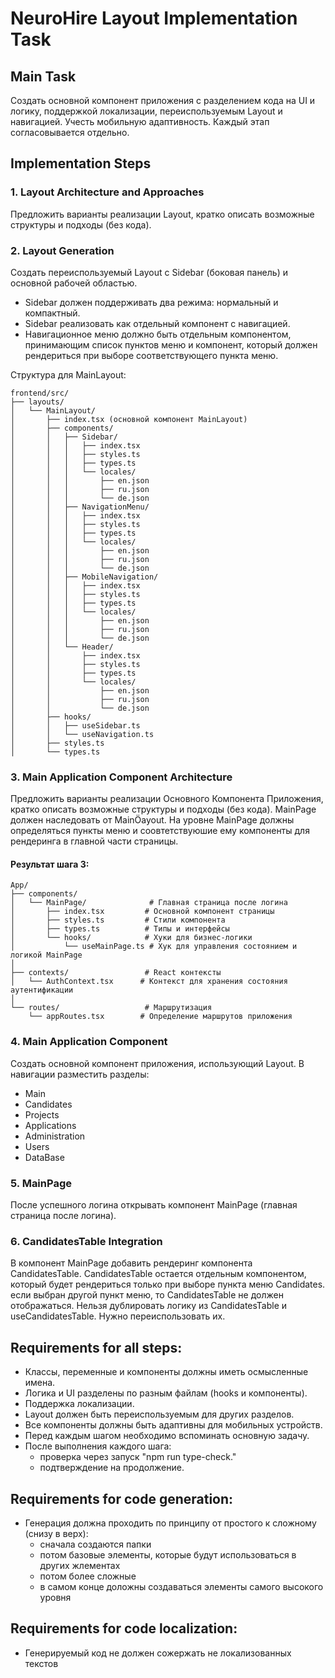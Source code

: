 # NeuroHire Layout Implementation Task

## Main Task
Создать основной компонент приложения с разделением кода на UI и логику, поддержкой локализации, переиспользуемым Layout и навигацией. Учесть мобильную адаптивность. Каждый этап согласовывается отдельно.

## Implementation Steps

### 1. Layout Architecture and Approaches
Предложить варианты реализации Layout, кратко описать возможные структуры и подходы (без кода).

### 2. Layout Generation
Создать переиспользуемый Layout с Sidebar (боковая панель) и основной рабочей областью.
- Sidebar должен поддерживать два режима: нормальный и компактный.
- Sidebar реализовать как отдельный компонент с навигацией.
- Навигационное меню должно быть отдельным компонентом, принимающим список пунктов меню и компонент, который должен рендериться при выборе соответствующего пункта меню.

Структура для MainLayout:
```
frontend/src/
├── layouts/
│   └── MainLayout/
│       ├── index.tsx (основной компонент MainLayout)
│       ├── components/
│       │   ├── Sidebar/
│       │   │   ├── index.tsx
│       │   │   ├── styles.ts
│       │   │   ├── types.ts
│       │   │   └── locales/
│       │   │       ├── en.json
│       │   │       ├── ru.json
│       │   │       └── de.json
│       │   ├── NavigationMenu/
│       │   │   ├── index.tsx
│       │   │   ├── styles.ts
│       │   │   ├── types.ts
│       │   │   └── locales/
│       │   │       ├── en.json
│       │   │       ├── ru.json
│       │   │       └── de.json
│       │   ├── MobileNavigation/
│       │   │   ├── index.tsx
│       │   │   ├── styles.ts
│       │   │   ├── types.ts
│       │   │   └── locales/
│       │   │       ├── en.json
│       │   │       ├── ru.json
│       │   │       └── de.json
│       │   └── Header/
│       │       ├── index.tsx
│       │       ├── styles.ts
│       │       ├── types.ts
│       │       └── locales/
│       │           ├── en.json
│       │           ├── ru.json
│       │           └── de.json
│       ├── hooks/
│       │   ├── useSidebar.ts
│       │   └── useNavigation.ts
│       ├── styles.ts
│       └── types.ts
```

### 3. Main Application Component Architecture
Предложить варианты реализации Основного Компонента Приложения, кратко описать возможные структуры и подходы (без кода). MainPage должен наследовать от MainÖayout. На уровне MainPage должны определяться пункты меню и соовтетствуюшие ему компоненты для рендеринга в главной части страницы.

#### Результат шага 3:
```
App/
├── components/
│   └── MainPage/              # Главная страница после логина
│       ├── index.tsx         # Основной компонент страницы
│       ├── styles.ts         # Стили компонента
│       ├── types.ts          # Типы и интерфейсы
│       └── hooks/            # Хуки для бизнес-логики
│           └── useMainPage.ts # Хук для управления состоянием и логикой MainPage
│
├── contexts/                 # React контексты
│   └── AuthContext.tsx      # Контекст для хранения состояния аутентификации
│
└── routes/                   # Маршрутизация
    └── appRoutes.tsx        # Определение маршрутов приложения
```

### 4. Main Application Component
Создать основной компонент приложения, использующий Layout.
В навигации разместить разделы:
- Main
- Candidates
- Projects
- Applications
- Administration
- Users
- DataBase

### 5. MainPage
После успешного логина открывать компонент MainPage (главная страница после логина).

### 6. CandidatesTable Integration
В компонент MainPage добавить рендеринг компонента CandidatesTable. CandidatesTable остается отдельным компонентом, который будет рендериться только при выборе пункта меню Candidates. если выбран другой пункт меню, то CandidatesTable не должен отображаться. Нельзя дублировать логику из CandidatesTable и useCandidatesTable. Нужно переиспользовать их.

## Requirements for all steps:
- Классы, переменные и компоненты должны иметь осмысленные имена.
- Логика и UI разделены по разным файлам (hooks и компоненты).
- Поддержка локализации.
- Layout должен быть переиспользуемым для других разделов.
- Все компоненты должны быть адаптивны для мобильных устройств.
- Перед каждым шагом необходимо вспоминать основную задачу.
- После выполнения каждого шага:
  - проверка через запуск "npm run type-check."
  - подтверждение на продолжение. 

## Requirements for code generation:
- Генерация должна проходить по принципу  от простого к сложному (снизу в верх): 
  - сначала создаются папки
  - потом базовые элементы, которые будут использоваться в других жлементах
  - потом более сложные 
  - в самом конце доложны создаваться элементы самого высокого уровня

## Requirements for code localization:
- Генерируемый код не должен сожержать не локализованных текстов